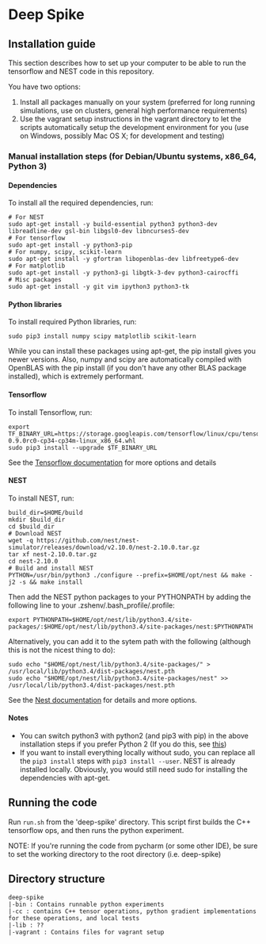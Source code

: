 # Deep Spike

## Installation guide
This section describes how to set up your computer to be able to run the tensorflow and NEST code in this repository.

You have two options:

1. Install all packages manually on your system (preferred for long running simulations, use on clusters, general high
   performance requirements)
1. Use the vagrant setup instructions in the vagrant directory to let the scripts automatically setup the development
   environment for you (use on Windows, possibly Mac OS X; for development and testing)

### Manual installation steps (for Debian/Ubuntu systems, x86_64, Python 3)
#### Dependencies
To install all the required dependencies, run:

    # For NEST
    sudo apt-get install -y build-essential python3 python3-dev libreadline-dev gsl-bin libgsl0-dev libncurses5-dev
    # For tensorflow
    sudo apt-get install -y python3-pip
    # For numpy, scipy, scikit-learn
    sudo apt-get install -y gfortran libopenblas-dev libfreetype6-dev 
    # For matplotlib
    sudo apt-get install -y python3-gi libgtk-3-dev python3-cairocffi
    # Misc packages
    sudo apt-get install -y git vim ipython3 python3-tk

#### Python libraries
To install required Python libraries, run:

    sudo pip3 install numpy scipy matplotlib scikit-learn

While you can install these packages using apt-get, the pip install gives you newer versions. Also, numpy and scipy are
automatically compiled with OpenBLAS with the pip install (if you don't have any other BLAS package installed), which is extremely performant.

#### Tensorflow
To install Tensorflow, run:

    export TF_BINARY_URL=https://storage.googleapis.com/tensorflow/linux/cpu/tensorflow-0.9.0rc0-cp34-cp34m-linux_x86_64.whl
    sudo pip3 install --upgrade $TF_BINARY_URL

See the [Tensorflow documentation](https://www.tensorflow.org/versions/r0.9/get_started/os_setup.html#pip-installation) for more options and details

#### NEST
To install NEST, run:

    build_dir=$HOME/build
    mkdir $build_dir
    cd $build_dir
    # Download NEST
    wget -q https://github.com/nest/nest-simulator/releases/download/v2.10.0/nest-2.10.0.tar.gz
    tar xf nest-2.10.0.tar.gz
    cd nest-2.10.0
    # Build and install NEST
    PYTHON=/usr/bin/python3 ./configure --prefix=$HOME/opt/nest && make -j2 -s && make install

Then add the NEST python packages to your PYTHONPATH by adding the following line to your .zshenv/.bash_profile/.profile: 

    export PYTHONPATH=$HOME/opt/nest/lib/python3.4/site-packages/:$HOME/opt/nest/lib/python3.4/site-packages/nest:$PYTHONPATH

Alternatively, you can add it to the sytem path with the following (although this is not the nicest thing to do):

    sudo echo "$HOME/opt/nest/lib/python3.4/site-packages/" > /usr/local/lib/python3.4/dist-packages/nest.pth
    sudo echo "$HOME/opt/nest/lib/python3.4/site-packages/nest" >> /usr/local/lib/python3.4/dist-packages/nest.pth

See the [Nest documentation](http://www.nest-simulator.org/installation/) for details and more options.

#### Notes
* You can switch python3 with python2 (and pip3 with pip) in the above installation steps if you prefer Python 2 (If you do this, see
  [this](http://i.imgur.com/wqvo221.gif)) 
* If you want to install everything locally without sudo, you can replace all the ```pip3 install``` steps with ```pip3 install --user```.
  NEST is already installed locally. Obviously, you would still need sudo for installing the dependencies with apt-get.

## Running the code
Run ```run.sh``` from the 'deep-spike' directory. This script first builds the C++ tensorflow ops, and then runs the
python experiment.

NOTE: If you're running the code from pycharm (or some other IDE), be sure to set the working directory to the root directory
(i.e. deep-spike)

## Directory structure
```
deep-spike
|-bin : Contains runnable python experiments
|-cc : contains C++ tensor operations, python gradient implementations for these operations, and local tests
|-lib : ??
|-vagrant : Contains files for vagrant setup
```
